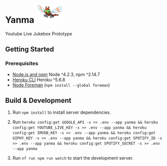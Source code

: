# Yanma ![Yanma](cryptonym.png)

Youtube Live Jukebox Prototype

## Getting Started

### Prerequisites
- [Node.js and npm](nodejs.org) Node ^4.2.3, npm ^2.14.7
- [Heroku CLI](https://devcenter.heroku.com/articles/getting-started-with-nodejs) Heroku ^5.6.8
- [Node Foreman](https://github.com/strongloop/node-foreman) (`npm install --global foreman`)

## Build & Development

1. Run `npm install` to install server dependencies.

2. Run `heroku config:get GOOGLE_API -s >> .env --app yanma && heroku config:get YOUTUBE_LIVE_KEY -s >> .env --app yanma && heroku config:get IMVDB_KEY -s >> .env --app yanma && heroku config:get GIPHY_KEY -s >> .env --app yanma && heroku config:get SPOTIFY_ID -s >> .env --app yanma && heroku config:get SPOTIFY_SECRET -s >> .env --app yanma`

3. Run `nf run npm run watch` to start the development server.
